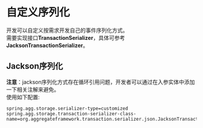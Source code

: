 # 自定义序列化
开发可以自定义按需求开发自己的事件序列化方式。  
需要实现接口**TransactionSerializer**，具体可参考**JacksonTransactionSerializer**。  
## Jackson序列化 
**注意**：jackson序列化方式存在循环引用问题，开发者可以通过在入参实体中添加一下相关注解来避免。  
使用如下配置:  
```properties
spring.agg.storage.serializer-type=customized
spring.agg.storage.transaction-serializer-class-name=org.aggregateframework.transaction.serializer.json.JacksonTransactionSerializer
```
